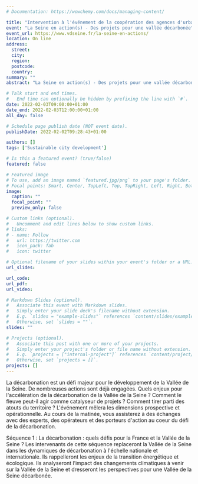```yaml
---
# Documentation: https://wowchemy.com/docs/managing-content/

title: "Intervention à l'événement de la coopération des agences d'urbanisme de la Vallée de la Seine"
event: "La Seine en action(s) - Des projets pour une vallée décarbonée"
event_url: https://www.vdseine.fr/la-seine-en-actions/
location: On line
address:
  street:
  city:
  region:
  postcode:
  country:
summary: ""
abstract: "La Seine en action(s) - Des projets pour une vallée décarbonée: journée organisée par la la coopération des agences d'urbanisme de la Vallée de la Seine."

# Talk start and end times.
#   End time can optionally be hidden by prefixing the line with `#`.
date: 2022-02-03T09:00:00+01:00
date_end: 2022-02-03T12:00:00+01:00
all_day: false

# Schedule page publish date (NOT event date).
publishDate: 2022-02-02T09:28:43+01:00

authors: []
tags: ['Sustainable city development']

# Is this a featured event? (true/false)
featured: false

# Featured image
# To use, add an image named `featured.jpg/png` to your page's folder. 
# Focal points: Smart, Center, TopLeft, Top, TopRight, Left, Right, BottomLeft, Bottom, BottomRight.
image:
  caption: ""
  focal_point: ""
  preview_only: false

# Custom links (optional).
#   Uncomment and edit lines below to show custom links.
# links:
# - name: Follow
#   url: https://twitter.com
#   icon_pack: fab
#   icon: twitter

# Optional filename of your slides within your event's folder or a URL.
url_slides:

url_code:
url_pdf:
url_video:

# Markdown Slides (optional).
#   Associate this event with Markdown slides.
#   Simply enter your slide deck's filename without extension.
#   E.g. `slides = "example-slides"` references `content/slides/example-slides.md`.
#   Otherwise, set `slides = ""`.
slides: ""

# Projects (optional).
#   Associate this post with one or more of your projects.
#   Simply enter your project's folder or file name without extension.
#   E.g. `projects = ["internal-project"]` references `content/project/deep-learning/index.md`.
#   Otherwise, set `projects = []`.
projects: []
---
```


La décarbonation est un défi majeur pour le développement de la Vallée de la Seine. De nombreuses actions sont déjà engagées. Quels enjeux pour l'accélération de la décarbonation de la Vallée de la Seine ? Comment le fleuve peut-il agir comme catalyseur de projets ? Comment tirer parti des atouts du territoire ? L'événement mêlera les dimensions prospective et opérationnelle. Au cours de la matinée, vous assisterez à des échanges avec des experts, des opérateurs et des porteurs d'action au coeur du défi de la décarbonation. 

Séquence 1 : La décarbonation : quels défis pour la France et la Vallée de la Seine ?
Les intervenants de cette séquence replaceront la Vallée de la Seine dans les dynamiques de décarbonation à l'échelle nationale et internationale.  Ils rappelleront les enjeux de la transition énergétique et écologique. Ils analyseront l’impact des changements climatiques à venir sur la Vallée de la Seine et dresseront les perspectives pour une Vallée de la Seine décarbonée.
